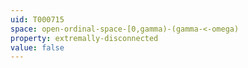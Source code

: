 ```yaml
---
uid: T000715
space: open-ordinal-space-[0,gamma)-(gamma-<-omega)
property: extremally-disconnected
value: false
---
```

